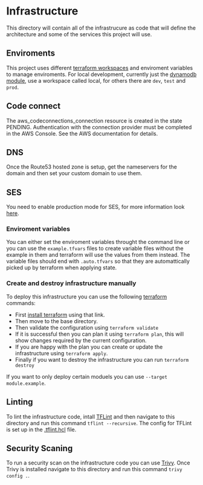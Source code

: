 # Infrastructure 

This directory will contain all of the infrastrucure as code that will define the architecture and some of the services this project will use. 

## Enviroments

This project uses different [terraform workspaces](https://developer.hashicorp.com/terraform/language/state/workspaces) and enviroment variables to manage enviroments. For local development, currently just the [dynamodb module](./modules/dynamodb/), use a workspace called local, for others there are `dev`, `test` and `prod`.


## Code connect

The aws_codeconnections_connection resource is created in the state PENDING. Authentication with the connection provider must be completed in the AWS Console. See the AWS documentation for details.

## DNS

Once the Route53 hosted zone is setup, get the nameservers for the domain and then set your custom domain to use them.

## SES

You need to enable production mode for SES, for more information look [here](./modules/ses/README.md).

### Enviroment variables

You can either set the enviroment variables throught the command line or you can use the ```example.tfvars``` files to create variable files without the example in them and terraform will use the values from them instead. The variable files should end with ```.auto.tfvars``` so that they are automattically picked up by terraform when applying state.

### Create and destroy infrastructure manually

To deploy this infrastructure you can use the following [terraform](https://www.terraform.io) commands:

- First [install terraform](https://developer.hashicorp.com/terraform/install?product_intent=terraform) using that link.
- Then move to the base directory.
- Then validate the configuration using ```terraform validate```
- If it is successful then you can plan it using ```terraform plan```, this will show changes required by the current configuration.
- If you are happy with the plan you can create or update the infrastructure using ```terraform apply```.
- Finally if you want to destroy the infrastructure you can run ```terraform destroy```

If you want to only deploy certain moduels you can use ```--target module.example```.

## Linting 

To lint the infrastructure code, intall [TFLint](https://github.com/terraform-linters/tflint) and then navigate to this directory and run this command ```tflint --recursive```. The config for TFLint is set up in the [.tflint.hcl](.tflint.hcl) file. 

## Security Scaning

To run a security scan on the infrastructure code you can use [Trivy](https://trivy.dev). Once Trivy is installed navigate to this directory and run this command ```trivy config .```.